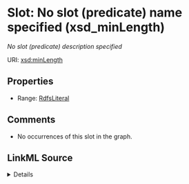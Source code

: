 

# Slot: No slot (predicate) name specified (xsd_minLength)


_No slot (predicate) description specified_







URI: [xsd:minLength](http://www.w3.org/2001/XMLSchema#minLength)



<!-- no inheritance hierarchy -->








## Properties

* Range: [RdfsLiteral](../classes/RdfsLiteral.md)





## Comments

* No occurrences of this slot in the graph.



## LinkML Source

<details>

```yaml
name: xsd_minLength
description: No slot (predicate) description specified
title: No slot (predicate) name specified
comments:
- No occurrences of this slot in the graph.
from_schema: sawgraph-kg
rank: 1000
slot_uri: xsd:minLength
alias: xsd_minLength
range: rdfs_Literal

```
</details>